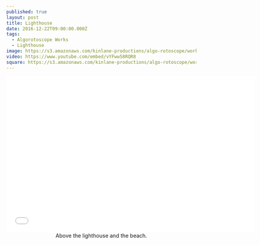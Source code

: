 ```yaml
---
published: true
layout: post
title: Lighthouse
date: 2016-12-22T09:00:00.000Z
tags:
  - Algorotoscope Works
  - Lighthouse
image: https://s3.amazonaws.com/kinlane-productions/algo-rotoscope/working/lighthouse.png
video: https://www.youtube.com/embed/vYFww58RQR8
square: https://s3.amazonaws.com/kinlane-productions/algo-rotoscope/working/lighthouse-square.png
---
```

<center><iframe width="660" height="415" src="{{ page.video }}" frameborder="0" allowfullscreen></iframe></center>
<center>Above the lighthouse and the beach.</center>
